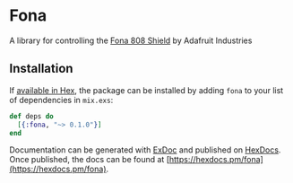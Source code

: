 # Fona

A library for controlling the [Fona 808 Shield](https://www.adafruit.com/product/2542) by Adafruit Industries


## Installation

If [available in Hex](https://hex.pm/docs/publish), the package can be installed
by adding `fona` to your list of dependencies in `mix.exs`:

```elixir
def deps do
  [{:fona, "~> 0.1.0"}]
end
```

Documentation can be generated with [ExDoc](https://github.com/elixir-lang/ex_doc)
and published on [HexDocs](https://hexdocs.pm). Once published, the docs can
be found at [https://hexdocs.pm/fona](https://hexdocs.pm/fona).

